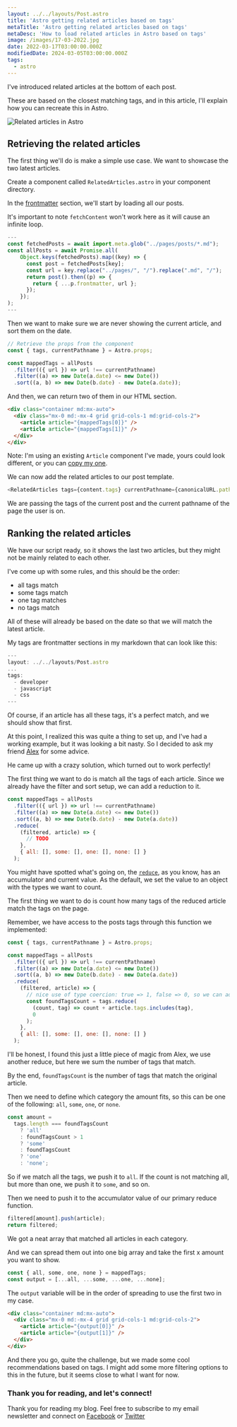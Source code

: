 ```yaml
---
layout: ../../layouts/Post.astro
title: 'Astro getting related articles based on tags'
metaTitle: 'Astro getting related articles based on tags'
metaDesc: 'How to load related articles in Astro based on tags'
image: /images/17-03-2022.jpg
date: 2022-03-17T03:00:00.000Z
modifiedDate: 2024-03-05T03:00:00.000Z
tags:
  - astro
---
```


I've introduced related articles at the bottom of each post.

These are based on the closest matching tags, and in this article, I'll explain how you can recreate this in Astro.

![Related articles in Astro](https://cdn.hashnode.com/res/hashnode/image/upload/v1646715319473/veXNeHYBA.png)

## Retrieving the related articles

The first thing we'll do is make a simple use case. We want to showcase the two latest articles.

Create a component called `RelatedArticles.astro` in your component directory.

In the [frontmatter](https://daily-dev-tips.com/posts/what-exactly-is-frontmatter/) section, we'll start by loading all our posts.

It's important to note `fetchContent` won't work here as it will cause an infinite loop.

```js
---
const fetchedPosts = await import.meta.glob("../pages/posts/*.md");
const allPosts = await Promise.all(
	Object.keys(fetchedPosts).map((key) => {
	  const post = fetchedPosts[key];
	  const url = key.replace("../pages/", "/").replace(".md", "/");
	  return post().then((p) => {
	    return { ...p.frontmatter, url };
	  });
	});
);
---
```

Then we want to make sure we are never showing the current article, and sort them on the date.

```js
// Retrieve the props from the component
const { tags, currentPathname } = Astro.props;

const mappedTags = allPosts
  .filter(({ url }) => url !== currentPathname)
  .filter((a) => new Date(a.date) <= new Date())
  .sort((a, b) => new Date(b.date) - new Date(a.date));
```

And then, we can return two of them in our HTML section.

```html
<div class="container md:mx-auto">
  <div class="mx-0 md:-mx-4 grid grid-cols-1 md:grid-cols-2">
    <article article="{mappedTags[0]}" />
    <article article="{mappedTags[1]}" />
  </div>
</div>
```

Note: I'm using an existing `Article` component I've made, yours could look different, or you can [copy my one](https://github.com/rebelchris/ddt-v2/blob/master/src/components/Article.astro).

We can now add the related articles to our post template.

```js
<RelatedArticles tags={content.tags} currentPathname={canonicalURL.pathname} />
```

We are passing the tags of the current post and the current pathname of the page the user is on.

## Ranking the related articles

We have our script ready, so it shows the last two articles, but they might not be mainly related to each other.

I've come up with some rules, and this should be the order:

- all tags match
- some tags match
- one tag matches
- no tags match

All of these will already be based on the date so that we will match the latest article.

My tags are frontmatter sections in my markdown that can look like this:

```js
---
layout: ../../layouts/Post.astro
...
tags:
  - developer
  - javascript
  - css
---
```

Of course, if an article has all these tags, it's a perfect match, and we should show that first.

At this point, I realized this was quite a thing to set up, and I've had a working example, but it was looking a bit nasty.
So I decided to ask my friend [Alex](https://twitter.com/lexLohr) for some advice.

He came up with a crazy solution, which turned out to work perfectly!

The first thing we want to do is match all the tags of each article.
Since we already have the filter and sort setup, we can add a reduction to it.

```js
const mappedTags = allPosts
  .filter(({ url }) => url !== currentPathname)
  .filter((a) => new Date(a.date) <= new Date())
  .sort((a, b) => new Date(b.date) - new Date(a.date))
  .reduce(
    (filtered, article) => {
      // TODO
    },
    { all: [], some: [], one: [], none: [] }
  );
```

You might have spotted what's going on, the [`reduce`](https://daily-dev-tips.com/posts/javascript-reduce-method/), as you know, has an accumulator and current value.
As the default, we set the value to an object with the types we want to count.

The first thing we want to do is count how many tags of the reduced article match the tags on the page.

Remember, we have access to the posts tags through this function we implemented:

```js
const { tags, currentPathname } = Astro.props;
```

```js
const mappedTags = allPosts
  .filter(({ url }) => url !== currentPathname)
  .filter((a) => new Date(a.date) <= new Date())
  .sort((a, b) => new Date(b.date) - new Date(a.date))
  .reduce(
    (filtered, article) => {
      // nice use of type coercion: true => 1, false => 0, so we can add a boolean to number here
      const foundTagsCount = tags.reduce(
        (count, tag) => count + article.tags.includes(tag),
        0
      );
    },
    { all: [], some: [], one: [], none: [] }
  );
```

I'll be honest, I found this just a little piece of magic from Alex, we use another reduce, but here we sum the number of tags that match.

By the end, `foundTagsCount` is the number of tags that match the original article.

Then we need to define which category the amount fits, so this can be one of the following: `all`, `some`, `one`, or `none`.

```js
const amount =
  tags.length === foundTagsCount
    ? 'all'
    : foundTagsCount > 1
    ? 'some'
    : foundTagsCount
    ? 'one'
    : 'none';
```

So if we match all the tags, we push it to `all`. If the count is not matching all, but more than one, we push it to `some`, and so on.

Then we need to push it to the accumulator value of our primary reduce function.

```js
filtered[amount].push(article);
return filtered;
```

We got a neat array that matched all articles in each category.

And we can spread them out into one big array and take the first x amount you want to show.

```js
const { all, some, one, none } = mappedTags;
const output = [...all, ...some, ...one, ...none];
```

The `output` variable will be in the order of spreading to use the first two in my case.

```html
<div class="container md:mx-auto">
  <div class="mx-0 md:-mx-4 grid grid-cols-1 md:grid-cols-2">
    <article article="{output[0]}" />
    <article article="{output[1]}" />
  </div>
</div>
```

And there you go, quite the challenge, but we made some cool recommendations based on tags.
I might add some more filtering options to this in the future, but it seems close to what I want for now.

### Thank you for reading, and let's connect!

Thank you for reading my blog. Feel free to subscribe to my email newsletter and connect on [Facebook](https://www.facebook.com/DailyDevTipsBlog) or [Twitter](https://twitter.com/DailyDevTips1)
